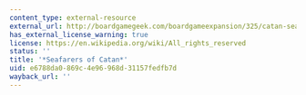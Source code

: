 ```yaml
---
content_type: external-resource
external_url: http://boardgamegeek.com/boardgameexpansion/325/catan-seafarers
has_external_license_warning: true
license: https://en.wikipedia.org/wiki/All_rights_reserved
status: ''
title: '*Seafarers of Catan*'
uid: e6788da0-869c-4e96-968d-31157fedfb7d
wayback_url: ''
---
```

